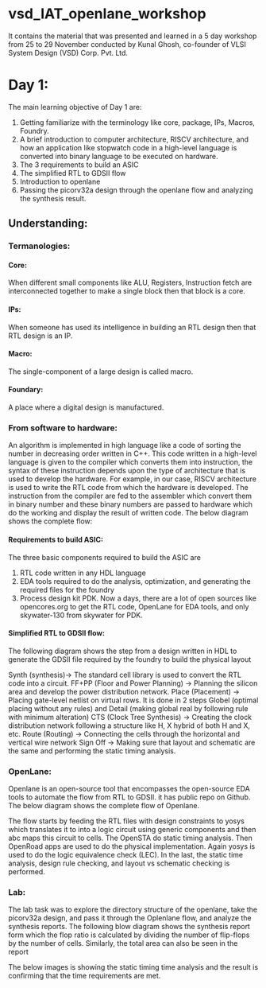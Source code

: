 # vsd_IAT_openlane_workshop
It contains the material that was presented and learned in a 5 day workshop from 25 to 29 November conducted by Kunal Ghosh, co-founder of VLSI System Design (VSD) Corp. Pvt. Ltd. 
# Day 1:
The main learning objective of Day 1 are:
1. Getting familiarize with the terminology like core, package, IPs, Macros, Foundry.
2. A brief introduction to computer architecture, RISCV architecture, and how an application like stopwatch code in a high-level language is converted into binary language to be executed on hardware.
3. The 3 requirements to build an ASIC
4. The simplified RTL to GDSII flow 
5. Introduction to openlane
6. Passing the picorv32a design through the openlane flow and analyzing the synthesis result.

## Understanding:

### Termanologies:

#### Core:
When different small components like ALU, Registers, Instruction fetch are interconnected together to make a single block then that block is a core.

#### IPs:
When someone has used its intelligence in building an RTL design then that RTL design is an IP.
#### Macro:
The single-component of a large design is called macro.

#### Foundary:
A place where a digital design is manufactured.

### From software to hardware:
An algorithm is implemented in high language like a code of sorting the number in decreasing order written in C++. This code written in a high-level language is given to the compiler which converts them into instruction, the syntax of these instruction depends upon the type of architecture that is used to develop the hardware. For example, in our case, RISCV architecture is used to write the RTL code from which the hardware is developed. The instruction from the compiler are fed to the assembler which convert them in binary number and these binary numbers are passed to hardware which do the working and display the result of written code. The below diagram shows the complete flow:

#### Requirements to build ASIC:
The three basic components required to build the ASIC are 
1. RTL code written in any HDL language 
2. EDA tools required to do the analysis, optimization, and generating the required files for the foundry
3. Process design kit PDK.
Now a days, there are a lot of open sources like opencores.org to get the RTL code, OpenLane for EDA tools, and only skywater-130 from skywater for PDK. 

#### Simplified RTL to GDSII flow:
The following diagram shows the step from a design written in HDL to generate the GDSII file required by the foundry to build the physical layout

Synth (synthesis)-> The standard cell library is used to convert the RTL code into a circuit.
FF+PP (Floor and Power Planning) -> Planning the silicon area and develop the power distribution network.
Place (Placement) -> Placing gate-level netlist on virtual rows. It is done in 2 steps Globel (optimal placing without any rules) and Detail (making global real by following rule with minimum alteration)
CTS (Clock Tree Synthesis) -> Creating the clock distribution network following a structure like H, X hybrid of both H and X, etc.
Route (Routing) -> Connecting the cells through the horizontal and vertical wire network
Sign Off -> Making sure that layout and schematic are the same and performing the static timing analysis.

### OpenLane:
Openlane is an open-source tool that encompasses the open-source EDA tools to automate the flow from RTL to GDSII. it has public repo on Github. The below diagram shows the complete flow of Openlane.

The flow starts by feeding the RTL files with design constraints to yosys which translates it to into a logic circuit using generic components and then abc maps this circuit to cells. The OpenSTA do static timing analysis. Then OpenRoad apps are used to do the physical implementation. Again yosys is used to do the logic equivalence check (LEC). In the last, the static time analysis, design rule checking, and layout vs schematic checking is performed.

### Lab:
The lab task was to explore the directory structure of the openlane, take the picorv32a design, and pass it through the Oplenlane flow, and analyze the synthesis reports. The following blow diagram shows the synthesis report form which the flop ratio is calculated by dividing the number of flip-flops by the number of cells. Similarly, the total area can also be seen in the report

The below images is showing the static timing time analysis and the result is confirming that the time requirements are met.
